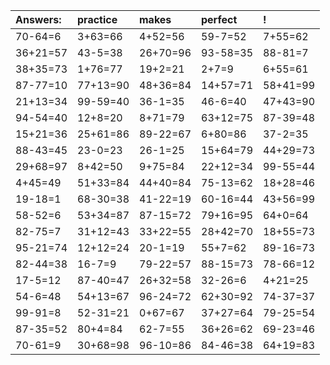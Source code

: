 | Answers: | practice | makes | perfect | ! |
| :--- | :--- | :--- | :--- | :--- |
| 70-64=6 | 3+63=66 | 4+52=56 | 59-7=52 | 7+55=62 | 
| 36+21=57 | 43-5=38 | 26+70=96 | 93-58=35 | 88-81=7 | 
| 38+35=73 | 1+76=77 | 19+2=21 | 2+7=9 | 6+55=61 | 
| 87-77=10 | 77+13=90 | 48+36=84 | 14+57=71 | 58+41=99 | 
| 21+13=34 | 99-59=40 | 36-1=35 | 46-6=40 | 47+43=90 | 
| 94-54=40 | 12+8=20 | 8+71=79 | 63+12=75 | 87-39=48 | 
| 15+21=36 | 25+61=86 | 89-22=67 | 6+80=86 | 37-2=35 | 
| 88-43=45 | 23-0=23 | 26-1=25 | 15+64=79 | 44+29=73 | 
| 29+68=97 | 8+42=50 | 9+75=84 | 22+12=34 | 99-55=44 | 
| 4+45=49 | 51+33=84 | 44+40=84 | 75-13=62 | 18+28=46 | 
| 19-18=1 | 68-30=38 | 41-22=19 | 60-16=44 | 43+56=99 | 
| 58-52=6 | 53+34=87 | 87-15=72 | 79+16=95 | 64+0=64 | 
| 82-75=7 | 31+12=43 | 33+22=55 | 28+42=70 | 18+55=73 | 
| 95-21=74 | 12+12=24 | 20-1=19 | 55+7=62 | 89-16=73 | 
| 82-44=38 | 16-7=9 | 79-22=57 | 88-15=73 | 78-66=12 | 
| 17-5=12 | 87-40=47 | 26+32=58 | 32-26=6 | 4+21=25 | 
| 54-6=48 | 54+13=67 | 96-24=72 | 62+30=92 | 74-37=37 | 
| 99-91=8 | 52-31=21 | 0+67=67 | 37+27=64 | 79-25=54 | 
| 87-35=52 | 80+4=84 | 62-7=55 | 36+26=62 | 69-23=46 | 
| 70-61=9 | 30+68=98 | 96-10=86 | 84-46=38 | 64+19=83 | 
